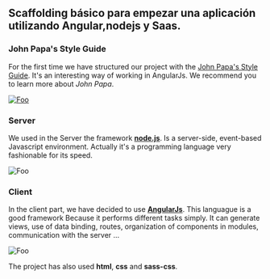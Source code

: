 ## Scaffolding básico para empezar una aplicación utilizando Angular,nodejs y Saas.


### John Papa's Style Guide
For the first time we have structured our project with the [John Papa's Style Guide](https://github.com/johnpapa/angular-styleguide/tree/master/a1). It's an interesting way of working in AngularJs. We recommend you to learn more about *John Papa*.

[![Foo](https://www.gravatar.com/avatar/0d3794fe37746ea54926ca6878712721?s=250&d=mm&r=x)](https://johnpapa.net/)

### Server
We used in the Server the framework **[node.js](https://nodejs.org/)**. Is a server-side, event-based Javascript environment. Actually it's a programming language very fashionable for its speed. 

![Foo](https://jeanlescure.io/img/logo-node.png)

### Client
In the client part, we have decided to use **[AngularJs](https://angularjs.org/)**. This languague is a good framework Because it performs different tasks simply. It can generate views, use of data binding, routes, organization of components in modules, communication with the server ...

![Foo](http://stridecoder.com/wp-content/uploads/2016/04/angular.png)

The project has also used **html**, **css** and **sass-css**.
